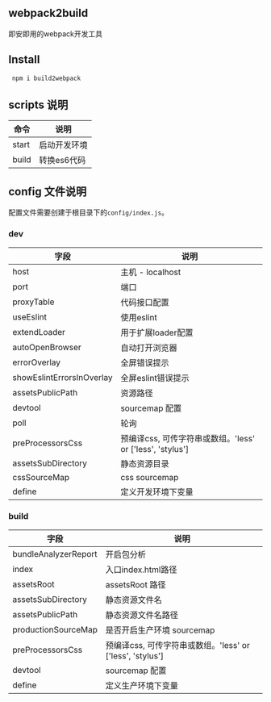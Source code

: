 ## webpack2build
即安即用的webpack开发工具
## Install
     npm i build2webpack

## scripts 说明

| 命令  | 说明  |
| ------------ | ------------ |
|  start |启动开发环境|
|  build |转换es6代码|

## config 文件说明
配置文件需要创建于根目录下的`config/index.js`。

### dev

| 字段  | 说明  |
| ------------ | ------------ |
|  host |主机 - localhost|
|  port |端口|
|  proxyTable | 代码接口配置 |
|  useEslint | 使用eslint |
|  extendLoader | 用于扩展loader配置 |
|  autoOpenBrowser | 自动打开浏览器 |
|  errorOverlay | 全屏错误提示 |
|  showEslintErrorsInOverlay | 全屏eslint错误提示 |
|  assetsPublicPath | 资源路径 |
|  devtool | sourcemap 配置 |
|  poll | 轮询 |
|  preProcessorsCss | 预编译css, 可传字符串或数组。'less' or ['less', 'stylus'] |
|  assetsSubDirectory | 静态资源目录 |
|  cssSourceMap | css sourcemap |
|  define | 定义开发环境下变量 |

### build

| 字段  | 说明  |
| ------------ | ------------ |
|  bundleAnalyzerReport |开启包分析|
|  index |入口index.html路径|
|  assetsRoot | assetsRoot 路径 |
|  assetsSubDirectory | 静态资源文件名 |
|  assetsPublicPath | 静态资源文件名路径 |
|  productionSourceMap | 是否开启生产环境 sourcemap |
|  preProcessorsCss | 预编译css, 可传字符串或数组。'less' or ['less', 'stylus'] |
|  devtool | sourcemap 配置 |
|  define | 定义生产环境下变量 |
